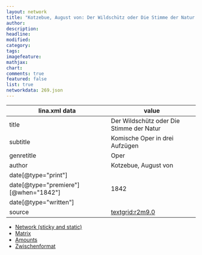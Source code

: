 ```yaml
---
layout: network
title: "Kotzebue, August von: Der Wildschütz oder Die Stimme der Natur (1842)"
author:
description:
headline:
modified:
category:
tags:
imagefeature: 
mathjax: 
chart: 
comments: true
featured: false
list: true
networkdata: 269.json
---
```

lina.xml data  | value
------------- | -------------
title|Der Wildschütz oder Die Stimme der Natur
subtitle|Komische Oper in drei Aufzügen
genretitle|Oper
author|Kotzebue, August von
date[@type="print"]|
date[@type="premiere"][@when="1842"]|1842
date[@type="written"]|
source|[textgrid:r2m9.0](https://textgridlab.org/1.0/tgcrud-public/rest/textgrid:r2m9.0/data)



* [Network (sticky and static)](/network269)
* [Matrix](/matrix269)
* [Amounts](/amounts269)
* [Zwischenformat](/lina269 )
